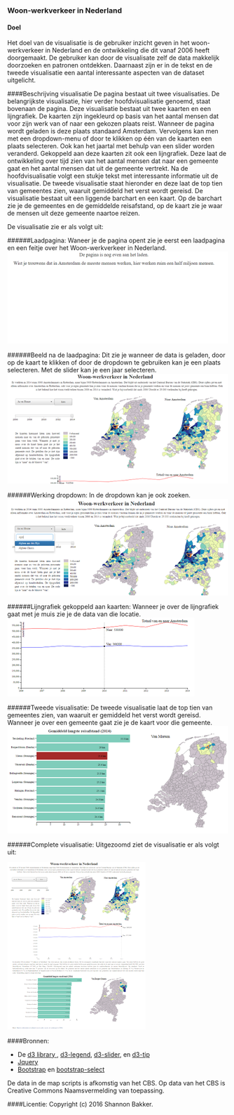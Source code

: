 ### Woon-werkverkeer in Nederland
#### Doel
Het doel van de visualisatie is de gebruiker inzicht geven in het woon-werkverkeer in Nederland en de ontwikkeling die dit vanaf 2006 heeft doorgemaakt. De gebruiker kan door de visualisate zelf de data makkelijk doorzoeken en patronen ontdekken. Daarnaast zijn er in de tekst en de tweede visualisatie een aantal interessante aspecten van de dataset uitgelicht. 

####Beschrijving visualisatie
De pagina bestaat uit twee visualisaties. De belangrijkste visualisatie, hier verder hoofdvisualisatie genoemd, staat bovenaan de pagina. Deze visualisatie bestaat uit twee kaarten en een lijngrafiek. De kaarten zijn ingekleurd op basis van het aantal mensen dat voor zijn werk van of naar een gekozen plaats reist. Wanneer de pagina wordt geladen is deze plaats standaard Amsterdam. Vervolgens kan men met een dropdown-menu of door te klikken op één van de kaarten een plaats selecteren. Ook kan het jaartal met behulp van een slider worden veranderd. Gekoppeld aan deze kaarten zit ook een lijngrafiek. Deze laat de ontwikkeling over tijd zien van het aantal mensen dat naar een gemeente gaat en het aantal mensen dat uit de gemeente vertrekt. Na de hoofdvisualisatie volgt een stukje tekst met interessante informatie uit de visualisatie. De tweede visualisatie staat hieronder en deze laat de top tien van gemeentes zien, waaruit gemiddeld het verst wordt gereisd. De visualisatie bestaat uit een liggende barchart en een kaart. Op de barchart zie je de gemeentes en de gemiddelde reisafstand, op de kaart zie je waar de mensen uit deze gemeente naartoe reizen.

De visualisatie zie er als volgt uit:

######Laadpagina:
Waneer je de pagina opent zie je eerst een laadpagina en een feitje over het Woon-werkverkeer in Nederland.
![](doc/laadpagina.png)


######Beeld na de laadpagina:
Dit zie je wanneer de data is geladen, door op de kaart te klikken of door de dropdown te gebruiken kan je een plaats selecteren. Met de slider kan je een jaar selecteren. 
![](doc/homepage.png)


######Werking dropdown:
In de dropdown kan je ook zoeken.
![](doc/zoekbalk.png)


######Lijngrafiek gekoppeld aan kaarten:
Wanneer je over de lijngrafiek gaat met je muis zie je de data van die locatie.
![](doc/lijngrafiek.png)


######Tweede visualisatie:
De tweede visualisatie laat de top tien van gemeentes zien, van waaruit er gemiddeld het verst wordt gereisd. Wanneer je over een gemeente gaat zie je de kaart voor die gemeente.
![](doc/tweede_visualisatie.png)


######Complete visualisatie:
Uitgezoomd ziet de visualisatie er als volgt uit:

![](doc/complete_pagina.png)

####Bronnen: 
- De [d3 library ](http://d3js.org/d3.v3.min.js), [d3-legend](https://cdnjs.cloudflare.com/ajax/libs/d3-legend/1.10.0/d3-legend.js),
[d3-slider](http://thematicmapping.org/playground/d3/d3.slider/d3.slider.js),
en [d3-tip](http://labratrevenge.com/d3-tip/javascripts/d3.tip.v0.6.3.js)
- [Jquery](https://ajax.googleapis.com/ajax/libs/jquery/1.12.2/jquery.min.js)
- [Bootstrap](https://maxcdn.bootstrapcdn.com/bootstrap/3.3.6/js/bootstrap.min.js) en [bootstrap-select](https://cdnjs.cloudflare.com/ajax/libs/bootstrap-select/1.10.0/js/bootstrap-select.min.js)

De data in de map scripts is afkomstig van het CBS. Op data van het CBS is Creative Commons Naamsvermelding van toepassing. 

####Licentie:
Copyright (c) 2016 Shannon Bakker.


